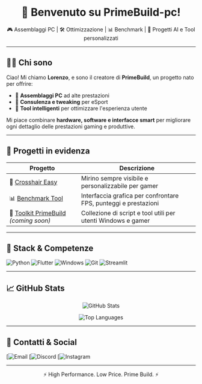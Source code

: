<h1 align="center">👋 Benvenuto su PrimeBuild-pc!</h1>

<p align="center">
🎮 Assemblaggi PC | 🛠️ Ottimizzazione | 📊 Benchmark | 🧠 Progetti AI e Tool personalizzati  
</p>

---

## 🧑‍💻 Chi sono

Ciao! Mi chiamo **Lorenzo**, e sono il creatore di **PrimeBuild**, un progetto nato per offrire:
- 🧩 **Assemblaggi PC** ad alte prestazioni
- 🧠 **Consulenza e tweaking** per eSport
- 🧪 **Tool intelligenti** per ottimizzare l'esperienza utente

Mi piace combinare **hardware, software e interfacce smart** per migliorare ogni dettaglio delle prestazioni gaming e produttive.

---

## 🚀 Progetti in evidenza

| Progetto | Descrizione |
|---------|-------------|
| 🎯 [Crosshair Easy](https://github.com/PrimeBuild-pc/Crosshair-Easy) | Mirino sempre visibile e personalizzabile per gamer |
| 📊 [Benchmark Tool](https://github.com/PrimeBuild-pc/BenchmarkTool) | Interfaccia grafica per confrontare FPS, punteggi e prestazioni |
| 🧰 [Toolkit PrimeBuild](https://github.com/PrimeBuild-pc/Toolkit) *(coming soon)* | Collezione di script e tool utili per utenti Windows e gamer |

---

## 🧵 Stack & Competenze

![Python](https://img.shields.io/badge/-Python-3776AB?logo=python&logoColor=white&style=for-the-badge)
![Flutter](https://img.shields.io/badge/-Flutter-02569B?logo=flutter&logoColor=white&style=for-the-badge)
![Windows](https://img.shields.io/badge/-Windows-0078D6?logo=windows&logoColor=white&style=for-the-badge)
![Git](https://img.shields.io/badge/-Git-F05032?logo=git&logoColor=white&style=for-the-badge)
![Streamlit](https://img.shields.io/badge/-Streamlit-FF4B4B?logo=streamlit&logoColor=white&style=for-the-badge)

---

## 📈 GitHub Stats

<p align="center">
  <img src="https://github-readme-stats.vercel.app/api?username=PrimeBuild-pc&show_icons=true&theme=tokyonight" alt="GitHub Stats"/>
</p>
<p align="center">
  <img src="https://github-readme-stats.vercel.app/api/top-langs/?username=PrimeBuild-pc&layout=compact&theme=tokyonight" alt="Top Languages"/>
</p>

---

## 🔗 Contatti & Social

[![Email]([primebuild.official@gmail.com])
[![Discord](https://discord.gg/ERUwSxE79q)
[![Instagram](https://www.instagram.com/prime_build_/)

---

<p align="center">⚡ High Performance. Low Price. Prime Build. ⚡</p>
